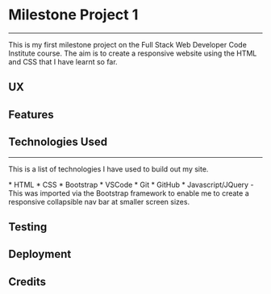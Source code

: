 # Milestone Project 1
---
<p>This is my first milestone project on the Full Stack Web Developer Code Institute course. The aim is to create a responsive website using the HTML and CSS that I have learnt so far.


## UX


## Features


## Technologies Used
---
<p> This is a list of technologies I have used to build out my site.<p>
* HTML
* CSS
* Bootstrap
* VSCode
* Git
* GitHub
* Javascript/JQuery - This was imported via the Bootstrap framework to enable me to create a responsive collapsible nav bar at smaller screen sizes.

## Testing


## Deployment


## Credits
